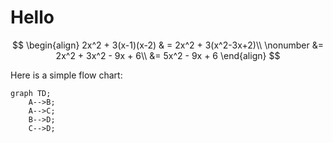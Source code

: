 
# Hello

$$
\begin{align}
2x^2 + 3(x-1)(x-2) & = 2x^2 + 3(x^2-3x+2)\\ \nonumber &= 2x^2 + 3x^2 - 9x + 6\\ &= 5x^2 - 9x + 6
\end{align}
$$

Here is a simple flow chart:

```mermaid
graph TD;
    A-->B;
    A-->C;
    B-->D;
    C-->D;
```
